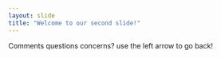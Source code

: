 ```yaml
---
layout: slide
title: "Welcome to our second slide!"
---
```

Comments questions concerns?
use the left arrow to go back!
